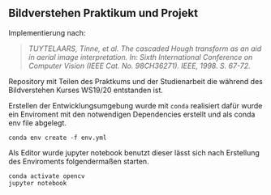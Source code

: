 Bildverstehen Praktikum und Projekt
---

Implementierung nach:
> *TUYTELAARS, Tinne, et al. The cascaded Hough transform as an aid in aerial image interpretation. In: Sixth International Conference on Computer Vision (IEEE Cat. No. 98CH36271). IEEE, 1998. S. 67-72.*

Repository mit Teilen des Praktkums und der Studienarbeit
die während des Bildverstehen Kurses WS19/20 entstanden
ist.

Erstellen der Entwicklungsumgebung wurde mit `conda`
realisiert dafür wurde ein Enviroment mit den notwendigen
Dependencies erstellt und als conda env file abgelegt.

```
conda env create -f env.yml
```

Als Editor wurde jupyter notebook benutzt dieser lässt sich
nach Erstellung des Enviroments folgendermaßen starten.

```
conda activate opencv
jupyter notebook
```

```python

```
